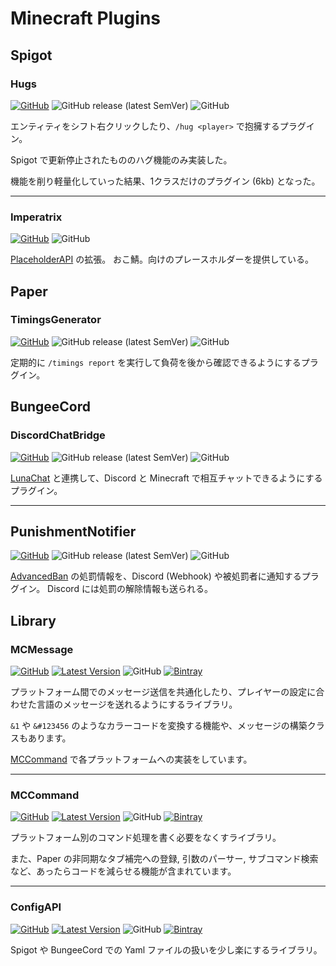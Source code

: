 # Minecraft Plugins

## Spigot

### Hugs

[![GitHub](https://img.shields.io/badge/GitHub-Hugs-blue)](https://github.com/okocraft/Hugs) ![GitHub release (latest SemVer)](https://img.shields.io/github/v/release/okocraft/Hugs) ![GitHub](https://img.shields.io/github/license/okocraft/Hugs?label=License)

エンティティをシフト右クリックしたり、`/hug <player>` で抱擁するプラグイン。

Spigot で更新停止されたもののハグ機能のみ実装した。

機能を削り軽量化していった結果、1クラスだけのプラグイン (6kb) となった。

---

### Imperatrix

[![GitHub](https://img.shields.io/badge/GitHub-Imperatrix-blue)](https://github.com/okocraft/Imperatrix) ![GitHub](https://img.shields.io/github/license/okocraft/Imperatrix?label=License)

[PlaceholderAPI](https://github.com/PlaceholderAPI/PlaceholderAPI) の拡張。
おこ鯖。向けのプレースホルダーを提供している。

## Paper

### TimingsGenerator

[![GitHub](https://img.shields.io/badge/GitHub-TimingsGenerator-blue)](https://github.com/okocraft/TimingsGenerator) ![GitHub release (latest SemVer)](https://img.shields.io/github/v/release/okocraft/TimingsGenerator) ![GitHub](https://img.shields.io/github/license/okocraft/TimingsGenerator?label=License)

定期的に `/timings report` を実行して負荷を後から確認できるようにするプラグイン。

## BungeeCord

### DiscordChatBridge

[![GitHub](https://img.shields.io/badge/GitHub-DiscordChatBridge-blue)](https://github.com/okocraft/DiscordChatBridge) ![GitHub release (latest SemVer)](https://img.shields.io/github/v/release/okocraft/DiscordChatBridge) ![GitHub](https://img.shields.io/github/license/okocraft/DiscordChatBridge?label=License)

[LunaChat](https://github.com/ucchyocean/LunaChat/releases) と連携して、Discord と Minecraft で相互チャットできるようにするプラグイン。

---

## PunishmentNotifier

[![GitHub](https://img.shields.io/badge/GitHub-PunishmentNotifier-blue)](https://github.com/okocraft/PunishmentNotifier) ![GitHub release (latest SemVer)](https://img.shields.io/github/v/release/okocraft/PunishmentNotifier) ![GitHub](https://img.shields.io/github/license/okocraft/PunishmentNotifier?label=License)

[AdvancedBan](https://github.com/DevLeoko/AdvancedBan) の処罰情報を、Discord (Webhook) や被処罰者に通知するプラグイン。
Discord には処罰の解除情報も送られる。

## Library

### MCMessage

[![GitHub](https://img.shields.io/badge/GitHub-MCMessage-blue)](https://github.com/Siroshun09/MCMessage) [![Latest Version](https://img.shields.io/bintray/v/siroshun09/maven/MCMessage?label=Latest)](https://bintray.com/siroshun09/maven/MCMessage/_latestVersion) ![GitHub](https://img.shields.io/github/license/Siroshun09/MCMessage?label=License) [![Bintray](https://img.shields.io/bintray/v/siroshun09/maven/MCMessage?color=orange&label=Javadoc)](https://siroshun09.github.io/MCMessage/)

プラットフォーム間でのメッセージ送信を共通化したり、プレイヤーの設定に合わせた言語のメッセージを送れるようにするライブラリ。

`&1` や `&#123456` のようなカラーコードを変換する機能や、メッセージの構築クラスもあります。

[MCCommand](https://github.com/Siroshun09/MCCommand) で各プラットフォームへの実装をしています。

---

### MCCommand

[![GitHub](https://img.shields.io/badge/GitHub-MCCommand-blue)](https://github.com/Siroshun09/MCCommand) [![Latest Version](https://img.shields.io/bintray/v/siroshun09/maven/MCCommand?label=Latest)](https://bintray.com/siroshun09/maven/MCCommand/_latestVersion) ![GitHub](https://img.shields.io/github/license/Siroshun09/MCCommand?label=License) [![Bintray](https://img.shields.io/bintray/v/siroshun09/maven/MCCommand?color=orange&label=Javadoc)](https://siroshun09.github.io/MCCommand/)

プラットフォーム別のコマンド処理を書く必要をなくすライブラリ。

また、Paper の非同期なタブ補完への登録, 引数のパーサー, サブコマンド検索など、あったらコードを減らせる機能が含まれています。

---

### ConfigAPI

[![GitHub](https://img.shields.io/badge/GitHub-ConfigAPI-blue)](https://github.com/Siroshun09/ConfigAPI) [![Latest Version](https://img.shields.io/bintray/v/siroshun09/maven/ConfigAPI?label=Latest)](https://bintray.com/siroshun09/maven/ConfigAPI/_latestVersion) ![GitHub](https://img.shields.io/github/license/Siroshun09/ConfigAPI?label=License) [![Bintray](https://img.shields.io/bintray/v/siroshun09/maven/ConfigAPI?color=orange&label=Javadoc)](https://siroshun09.github.io/ConfigAPI/)

Spigot や BungeeCord での Yaml ファイルの扱いを少し楽にするライブラリ。
